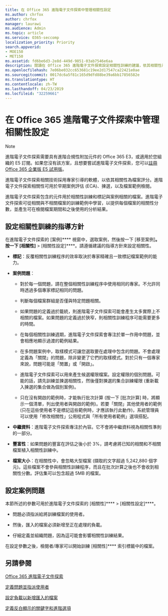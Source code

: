 ```yaml
---
title: 在 Office 365 進階電子文件探索中管理相關性設定
ms.author: chrfox
author: chrfox
manager: laurawi
ms.audience: Admin
ms.topic: article
ms.service: O365-seccomp
localization_priority: Priority
search.appverid:
- MOE150
- MET150
ms.assetid: fd6be6d3-2e8d-449d-9851-03ab7546e6aa
description: 閱讀在 Office 365 進階電子文件探索設定相關性訓練的建議，依其相關性為檔案評分，並產生分析結果。
ms.openlocfilehash: 7e06be032cc653681c19ee2d17547ca22421e0ae
ms.sourcegitcommit: 0017dc6a5f81c165d9dfd88be39a6bb17856582e
ms.translationtype: HT
ms.contentlocale: zh-TW
ms.lasthandoff: 04/23/2019
ms.locfileid: "32259661"
---
```

# <a name="manage-relevance-setup-in-office-365-advanced-ediscovery"></a>在 Office 365 進階電子文件探索中管理相關性設定

> [!NOTE]
> 進階電子文件探索需要具有進階合規性附加元件的 Office 365 E3，或適用於您組織的 E5 訂閱。如果您沒有該方案，且想要嘗試進階電子文件探索，您可以[註冊 Office 365 企業版 E5 試用版](https://go.microsoft.com/fwlink/p/?LinkID=698279)。 
  
 進階電子文件探索相關技術採用專家引導的軟體，以依其相關性為檔案評分。進階電子文件探索相關性可用於早期案例評估 (ECA)、揀選，以及檔案範例檢閱。 
  
 進階電子文件探索包含的元件用於相關性訓練和標記與案例相關的檔案。進階電子文件探索可從相關與不相關檔案的訓練範例中學習，以提供每個檔案的相關性分數，並產生可在檢閱檔案期間和之後使用的分析結果。 
  
## <a name="guidelines-for-setting-up-relevance-training"></a>設定相關性訓練的指導方針

 在進階電子文件探索的 [案例]**** 視窗中，選取案例，然後按一下 [移至案例]****。按一下 [相關性]**** \> [相關性設定]****。請遵循建議的指導方針來設定相關性。 
  
- **標記**：反覆相關性訓練程序的效率取決於專家精確且一致標記檔案範例的能力。
    
- **案例問題**： 
    
  - 對於每一個問題，請在整個相關性訓練程序中使用相同的專家。不允許同時透過多個專家標記相同的問題。
    
  - 判斷每個檔案群組是否僅與特定問題相關。 
    
  - 如果問題的定義過於籠統，則進階電子文件探索可能會產生太多實際上不相關的檔案。如果問題的定義過於狹窄，則相關性訓練程序可能需要更多的時間。 
    
  - 在每個相關性訓練週期，進階電子文件探索會專注於單一作用中問題，並會相應地顯示過渡的範例結果。
    
  - 在多問題案例中，取樣模式可讓您選取要在處理中包含的問題。不會處理定義為「關閉」的問題，除非變更了它們的取樣模式。對於只有一個專家來說，問題可能是「閒置」或「開啟」。
    
  -  進階電子文件探索可以用來產生候選權限檔案。設定權限的個別問題。可能的話，請先訓練並揀選相關性，然後僅對揀選的集合訓練權限 (重新載入揀選的集合做為個別案例)。 
    
  - 只在沒有開啟的範例時，才能執行批次計算 (按一下 [批次計算] 時，將顯示一個清單，列出使用者與開啟的範例)。若要「關閉」其他使用者的範例 (只在這些使用者不是標記這些範例時，才應該執行此動作)，系統管理員可以使用「修改相關性」公用程式與「所有使用者範例」選項搭配。
    
- **中繼資料**：進階電子文件探索專注於內容。它不會將中繼資料視為相關性準則的一部分。 
    
- **豐富性**：如果問題的豐富在評估之後小於 3%，請考慮將已知的相關和不相關檔案植入相關性訓練中。
    
- **檔案大小**：在相關性中，會忽略大型檔案 (擷取的文字超過 5,242,880 個字元)。這些檔案不會參與相關性訓練程序，而且在批次計算之後也不會收到相關性分數。評估集可以包含超過 5MB 的檔案。
    
## <a name="setting-up-case-issues"></a>設定案例問題

本節所述的參數可用於進階電子文件探索的 [相關性]**** \> [相關性設定]****。 
  
- 問題必須指派給將訓練檔案的使用者。
    
- 然後，匯入的檔案必須新增至正在處理的負載。
    
- 仔細定義並組織問題，因為這可能會影響相關性訓練結果。
    
在設定參數之後，檢閱者/專家可以開始訓練 [相關性]**** 索引標籤中的檔案。 
  
## <a name="see-also"></a>另請參閱

[Office 365 進階電子文件探索](office-365-advanced-ediscovery.md)
  
[定義問題並指派使用者](define-issues-and-assign-users.md)
  
[設定負載以新增匯入的檔案](set-up-loads-to-add-imported-files.md)
  
[定義反白顯示的關鍵字和進階選項](define-highlighted-keywords-and-advanced-options.md)

